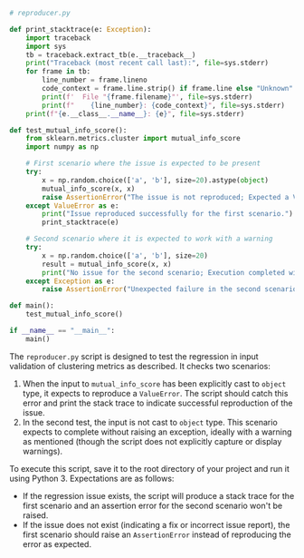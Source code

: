 ```python
# reproducer.py

def print_stacktrace(e: Exception):
    import traceback
    import sys
    tb = traceback.extract_tb(e.__traceback__)
    print("Traceback (most recent call last):", file=sys.stderr)
    for frame in tb:
        line_number = frame.lineno
        code_context = frame.line.strip() if frame.line else "Unknown"
        print(f'  File "{frame.filename}"', file=sys.stderr)
        print(f"    {line_number}: {code_context}", file=sys.stderr)
    print(f"{e.__class__.__name__}: {e}", file=sys.stderr)

def test_mutual_info_score():
    from sklearn.metrics.cluster import mutual_info_score
    import numpy as np

    # First scenario where the issue is expected to be present
    try:
        x = np.random.choice(['a', 'b'], size=20).astype(object)
        mutual_info_score(x, x)
        raise AssertionError("The issue is not reproduced; Expected a ValueError for input type object")
    except ValueError as e:
        print("Issue reproduced successfully for the first scenario.")
        print_stacktrace(e)

    # Second scenario where it is expected to work with a warning
    try:
        x = np.random.choice(['a', 'b'], size=20)
        result = mutual_info_score(x, x)
        print("No issue for the second scenario; Execution completed with a warning as expected.")
    except Exception as e:
        raise AssertionError("Unexpected failure in the second scenario.") from e

def main():
    test_mutual_info_score()

if __name__ == "__main__":
    main()
```

The `reproducer.py` script is designed to test the regression in input validation of clustering metrics as described. It checks two scenarios:
1. When the input to `mutual_info_score` has been explicitly cast to `object` type, it expects to reproduce a `ValueError`. The script should catch this error and print the stack trace to indicate successful reproduction of the issue.
2. In the second test, the input is not cast to `object` type. This scenario expects to complete without raising an exception, ideally with a warning as mentioned (though the script does not explicitly capture or display warnings).

To execute this script, save it to the root directory of your project and run it using Python 3. Expectations are as follows:
- If the regression issue exists, the script will produce a stack trace for the first scenario and an assertion error for the second scenario won't be raised.
- If the issue does not exist (indicating a fix or incorrect issue report), the first scenario should raise an `AssertionError` instead of reproducing the error as expected.